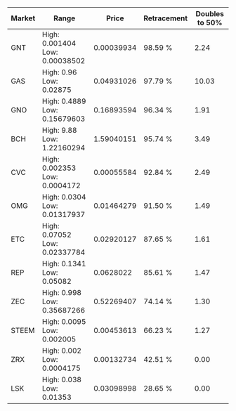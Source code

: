 | Market | Range | Price| Retracement | Doubles to 50% |
| --- | --- | --- | --- | --- |
| GNT | High: 0.001404<br />Low: 0.00038502 | 0.00039934 | 98.59 % | 2.24 |
| GAS | High: 0.96<br />Low: 0.02875 | 0.04931026 | 97.79 % | 10.03 |
| GNO | High: 0.4889<br />Low: 0.15679603 | 0.16893594 | 96.34 % | 1.91 |
| BCH | High: 9.88<br />Low: 1.22160294 | 1.59040151 | 95.74 % | 3.49 |
| CVC | High: 0.002353<br />Low: 0.0004172 | 0.00055584 | 92.84 % | 2.49 |
| OMG | High: 0.0304<br />Low: 0.01317937 | 0.01464279 | 91.50 % | 1.49 |
| ETC | High: 0.07052<br />Low: 0.02337784 | 0.02920127 | 87.65 % | 1.61 |
| REP | High: 0.1341<br />Low: 0.05082 | 0.0628022 | 85.61 % | 1.47 |
| ZEC | High: 0.998<br />Low: 0.35687266 | 0.52269407 | 74.14 % | 1.30 |
| STEEM | High: 0.0095<br />Low: 0.002005 | 0.00453613 | 66.23 % | 1.27 |
| ZRX | High: 0.002<br />Low: 0.0004175 | 0.00132734 | 42.51 % | 0.00 |
| LSK | High: 0.038<br />Low: 0.01353 | 0.03098998 | 28.65 % | 0.00 |
